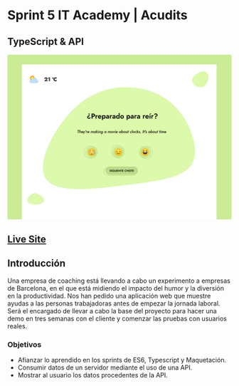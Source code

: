 
# Sprint 5 IT Academy | Acudits
## TypeScript & API

![screenshot](./src/assets/img/sprint5.png)


## [Live Site]()


## Introducción

Una empresa de coaching está llevando a cabo un experimento a empresas de Barcelona, en el que está midiendo el impacto del humor y la diversión en la productividad.
Nos han pedido una aplicación web que muestre ayudas a las personas trabajadoras antes de empezar la jornada laboral.
Será el encargado de llevar a cabo la base del proyecto para hacer una demo en tres semanas con el cliente y comenzar las pruebas con usuarios reales.

### Objetivos

- Afianzar lo aprendido en los sprints de ES6, Typescript y Maquetación.
- Consumir datos de un servidor mediante el uso de una API.
- Mostrar al usuario los datos procedentes de la API.
